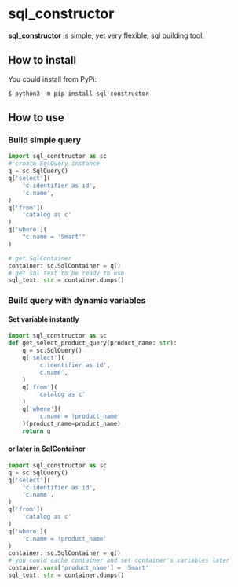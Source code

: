 # sql_constructor
**sql_constructor** is simple, yet very flexible, sql building tool.

## How to install
You could install from PyPi:
```console
$ python3 -m pip install sql-constructor
```

## How to use
### Build simple query
```python
import sql_constructor as sc
# create SqlQuery instance
q = sc.SqlQuery()
q['select'](
    'c.identifier as id',
    'c.name',
)
q['from'](
    'catalog as c'
)
q['where'](
    "c.name = 'Smart'"
)

# get SqlContainer
container: sc.SqlContainer = q()
# get sql text to be ready to use
sql_text: str = container.dumps()
```

### Build query with dynamic variables
#### Set variable instantly
```python
import sql_constructor as sc
def get_select_product_query(product_name: str):
    q = sc.SqlQuery()
    q['select'](
        'c.identifier as id',
        'c.name',
    )
    q['from'](
        'catalog as c'
    )
    q['where'](
        'c.name = !product_name'
    )(product_name=product_name)
    return q
```

#### or later in SqlContainer
```python
import sql_constructor as sc
q = sc.SqlQuery()
q['select'](
    'c.identifier as id',
    'c.name',
)
q['from'](
    'catalog as c'
)
q['where'](
    'c.name = !product_name'
)
container: sc.SqlContainer = q()
# you could cache container and set container's variables later
container.vars['product_name'] = 'Smart'
sql_text: str = container.dumps()
```
